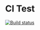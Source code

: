 # CI Test

[![Build status](https://ci.appveyor.com/api/projects/status/6l6ctjmjaswf0ilc?svg=true)](https://ci.appveyor.com/project/cool-monsoon/ajs-homeworks-mocking)